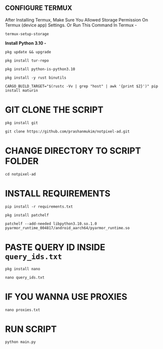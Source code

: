 ## **CONFIGURE TERMUX**

After Installing Termux, Make Sure You Allowed Storage Permission On Termux (device app) Settings. Or Run This Command In Termux -
```
termux-setup-storage
```
**Install Python 3.10 -**
```
pkg update && upgrade
```
```
pkg install tur-repo
```
```
pkg install python-is-python3.10
```
```
pkg install -y rust binutils
```
```
CARGO_BUILD_TARGET="$(rustc -Vv | grep "host" | awk '{print $2}')" pip install maturin
```
# **GIT CLONE THE SCRIPT**
```
pkg install git
```
```
git clone https://github.com/prashanmukim/notpixel-ad.git
```
# **CHANGE DIRECTORY TO SCRIPT FOLDER**
```
cd notpixel-ad
```
# **INSTALL REQUIREMENTS**
```
pip install -r requirements.txt
```
```
pkg install patchelf
```
```
patchelf --add-needed libpython3.10.so.1.0 pyarmor_runtime_004817/android_aarch64/pyarmor_runtime.so
```
# **PASTE QUERY ID INSIDE ```query_ids.txt```**
```
pkg install nano
```
```
nano query_ids.txt
```
# **IF YOU WANNA USE PROXIES**
```
nano proxies.txt
```
# **RUN SCRIPT**
```
python main.py
```
